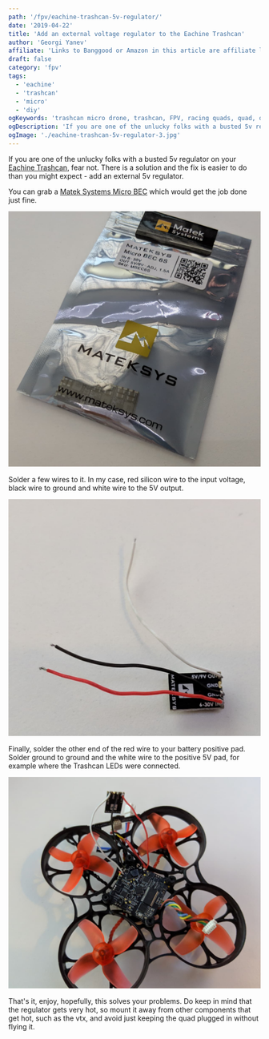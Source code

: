 ```yaml
---
path: '/fpv/eachine-trashcan-5v-regulator/'
date: '2019-04-22'
title: 'Add an external voltage regulator to the Eachine Trashcan'
author: 'Georgi Yanev'
affiliate: 'Links to Banggood or Amazon in this article are affiliate links and would support the blog if used to make a purchase.'
draft: false
category: 'fpv'
tags:
  - 'eachine'
  - 'trashcan'
  - 'micro'
  - 'diy'
ogKeywords: 'trashcan micro drone, trashcan, FPV, racing quads, quad, drone, getting started, taranis q x7, practice, micro, micro drone, eachine, eachine trashcan, trashcan micro drone, review, eachine trashcan review, trashcan setup, configure eachine trashcan, unbox, setup trashcan drone'
ogDescription: 'If you are one of the unlucky folks with a busted 5v regulator on your Eachine Trashcan, fear not. There is a solution and the fix is easier to do than you might expect - add an external 5v regulator.'
ogImage: './eachine-trashcan-5v-regulator-3.jpg'
---
```


If you are one of the unlucky folks with a busted 5v regulator on your [Eachine Trashcan][1], fear not. There is a solution and the fix is easier to do than you might expect - add an external 5v regulator.

You can grab a [Matek Systems Micro BEC][2] which would get the job done just fine.

![Matek Systems package with 3 Micro BEC 6s voltage regulators](eachine-trashcan-5v-regulator-1.jpg)

Solder a few wires to it. In my case, red silicon wire to the input voltage, black wire to ground and white wire to the 5V output.

![Matek voltage regulator with 3 wires soldered to it](eachine-trashcan-5v-regulator-2.jpg)

Finally, solder the other end of the red wire to your battery positive pad. Solder ground to ground and the white wire to the positive 5V pad, for example where the Trashcan LEDs were connected.

![Eachine Trashcan with a micro voltage regulator added](eachine-trashcan-5v-regulator-3.jpg)

That's it, enjoy, hopefully, this solves your problems. Do keep in mind that the regulator gets very hot, so mount it away from other components that get hot, such as the vtx, and avoid just keeping the quad plugged in without flying it.

[0]: Linkslist
[1]: https://bit.ly/eachine-trashcan
[2]: https://bit.ly/matek-bec
